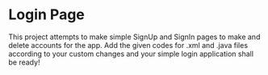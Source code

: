 # Login Page
This project attempts to make simple SignUp and SignIn pages to make and delete accounts for the app.
Add the given codes for .xml and .java files according to your custom changes and your simple login application shall be ready!

